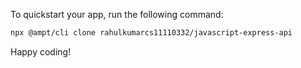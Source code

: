 To quickstart your app, run the following command: 

```bash
npx @ampt/cli clone rahulkumarcs11110332/javascript-express-api
```

Happy coding!